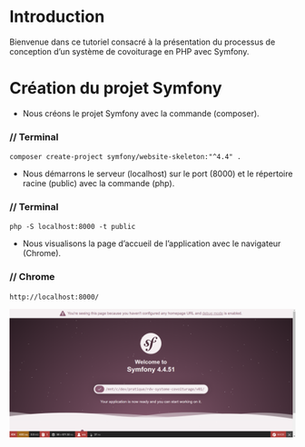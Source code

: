 # Introduction

Bienvenue dans ce tutoriel consacré à la présentation du processus de 
conception d’un système de covoiturage en PHP avec Symfony.

# Création du projet Symfony

* Nous créons le projet Symfony avec la commande (composer).

### // Terminal
```
composer create-project symfony/website-skeleton:"^4.4" .
```

* Nous démarrons le serveur (localhost) sur le port (8000) et le répertoire racine (public) avec la commande (php).

### // Terminal
```
php -S localhost:8000 -t public
```

* Nous visualisons la page d’accueil de l’application avec le navigateur (Chrome).

### // Chrome
```
http://localhost:8000/
```

![symfony.png](./img/symfony.png "Page d’accueil de l’application")
